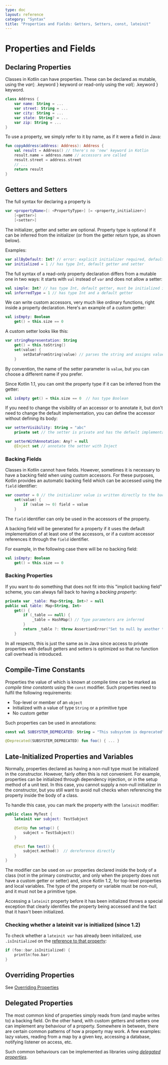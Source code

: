 ```yaml
---
type: doc
layout: reference
category: "Syntax"
title: "Properties and Fields: Getters, Setters, const, lateinit"
---
```


# Properties and Fields

## Declaring Properties

Classes in Kotlin can have properties.
These can be declared as mutable, using the *var*{: .keyword } keyword or read-only using the *val*{: .keyword } keyword.

``` kotlin
class Address {
    var name: String = ...
    var street: String = ...
    var city: String = ...
    var state: String? = ...
    var zip: String = ...
}
```

To use a property, we simply refer to it by name, as if it were a field in Java:

``` kotlin
fun copyAddress(address: Address): Address {
    val result = Address() // there's no 'new' keyword in Kotlin
    result.name = address.name // accessors are called
    result.street = address.street
    // ...
    return result
}
```

## Getters and Setters

The full syntax for declaring a property is

``` kotlin
var <propertyName>[: <PropertyType>] [= <property_initializer>]
    [<getter>]
    [<setter>]
```

The initializer, getter and setter are optional. Property type is optional if it can be inferred from the initializer
(or from the getter return type, as shown below).

Examples:

``` kotlin
var allByDefault: Int? // error: explicit initializer required, default getter and setter implied
var initialized = 1 // has type Int, default getter and setter
```

The full syntax of a read-only property declaration differs from a mutable one in two ways: it starts with `val` instead of `var` and does not allow a setter:

``` kotlin
val simple: Int? // has type Int, default getter, must be initialized in constructor
val inferredType = 1 // has type Int and a default getter
```

We can write custom accessors, very much like ordinary functions, right inside a property declaration. Here's an example of a custom getter:

``` kotlin
val isEmpty: Boolean
    get() = this.size == 0
```

A custom setter looks like this:

``` kotlin
var stringRepresentation: String
    get() = this.toString()
    set(value) {
        setDataFromString(value) // parses the string and assigns values to other properties
    }
```

By convention, the name of the setter parameter is `value`, but you can choose a different name if you prefer.

Since Kotlin 1.1, you can omit the property type if it can be inferred from the getter:

``` kotlin
val isEmpty get() = this.size == 0  // has type Boolean
```

If you need to change the visibility of an accessor or to annotate it, but don't need to change the default implementation,
you can define the accessor without defining its body:

``` kotlin
var setterVisibility: String = "abc"
    private set // the setter is private and has the default implementation

var setterWithAnnotation: Any? = null
    @Inject set // annotate the setter with Inject
```

### Backing Fields

Classes in Kotlin cannot have fields. However, sometimes it is necessary to have a backing field when using custom accessors. For these purposes, Kotlin provides
an automatic backing field which can be accessed using the `field` identifier:

``` kotlin
var counter = 0 // the initializer value is written directly to the backing field
    set(value) {
        if (value >= 0) field = value
    }
```

The `field` identifier can only be used in the accessors of the property.

A backing field will be generated for a property if it uses the default implementation of at least one of the accessors, or if a custom accessor references it through the `field` identifier.

For example, in the following case there will be no backing field:

``` kotlin
val isEmpty: Boolean
    get() = this.size == 0
```

### Backing Properties

If you want to do something that does not fit into this "implicit backing field" scheme, you can always fall back to having a *backing property*:

``` kotlin
private var _table: Map<String, Int>? = null
public val table: Map<String, Int>
    get() {
        if (_table == null) {
            _table = HashMap() // Type parameters are inferred
        }
        return _table ?: throw AssertionError("Set to null by another thread")
    }
```

In all respects, this is just the same as in Java since access to private properties with default getters and setters is optimized so that no function call overhead is introduced.


## Compile-Time Constants

Properties the value of which is known at compile time can be marked as _compile time constants_ using the `const` modifier.
Such properties need to fulfil the following requirements:

  * Top-level or member of an `object`
  * Initialized with a value of type `String` or a primitive type
  * No custom getter

Such properties can be used in annotations:

``` kotlin
const val SUBSYSTEM_DEPRECATED: String = "This subsystem is deprecated"

@Deprecated(SUBSYSTEM_DEPRECATED) fun foo() { ... }
```


## Late-Initialized Properties and Variables

Normally, properties declared as having a non-null type must be initialized in the constructor.
However, fairly often this is not convenient. For example, properties can be initialized through dependency injection,
or in the setup method of a unit test. In this case, you cannot supply a non-null initializer in the constructor,
but you still want to avoid null checks when referencing the property inside the body of a class.

To handle this case, you can mark the property with the `lateinit` modifier:

``` kotlin
public class MyTest {
    lateinit var subject: TestSubject

    @SetUp fun setup() {
        subject = TestSubject()
    }

    @Test fun test() {
        subject.method()  // dereference directly
    }
}
```

The modifier can be used on `var` properties declared inside the body of a class (not in the primary constructor, and only
when the property does not have a custom getter or setter) and, since Kotlin 1.2, for top-level properties and 
local variables. The type of the property or variable must be non-null, and it must not be a primitive type.

Accessing a `lateinit` property before it has been initialized throws a special exception that clearly identifies the property
being accessed and the fact that it hasn't been initialized.

### Checking whether a lateinit var is initialized (since 1.2)

To check whether a `lateinit var` has already been initialized, use `.isInitialized` on 
the [reference to that property](reflection.html#property-references):

```kotlin
if (foo::bar.isInitialized) {
    println(foo.bar)
}
```

## Overriding Properties

See [Overriding Properties](classes.html#overriding-properties)

## Delegated Properties
  
The most common kind of properties simply reads from (and maybe writes to) a backing field. 
On the other hand, with custom getters and setters one can implement any behaviour of a property.
Somewhere in between, there are certain common patterns of how a property may work. A few examples: lazy values,
reading from a map by a given key, accessing a database, notifying listener on access, etc.

Such common behaviours can be implemented as libraries using [_delegated properties_](delegated-properties.html).
